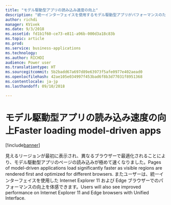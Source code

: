 ```yaml
---
title: "モデル駆動型アプリの読み込み速度の向上"
description: "統一インターフェイスを使用するモデル駆動型アプリがパフォーマンスのために最適化されました"
author: richdi
manager: KVivek
ms.date: 9/3/2018
ms.assetid: fd1b1f60-ce73-e811-a96b-000d3a18c83b
ms.topic: article
ms.prod: 
ms.service: business-applications
ms.technology: 
ms.author: RICHDI
audience: Power user
ms.translationtype: HT
ms.sourcegitcommit: 5b2badd67a697d89e63973f5afe0977e402aead0
ms.openlocfilehash: 42ae105e034997f453bad6f8b3d77031f8951368
ms.contentlocale: ja-jp
ms.lasthandoff: 09/10/2018

---
```

# <a name="faster-loading-model-driven-apps"></a><span data-ttu-id="e6c9c-103">モデル駆動型アプリの読み込み速度の向上</span><span class="sxs-lookup"><span data-stu-id="e6c9c-103">Faster loading model-driven apps</span></span>


[!include[banner](../../includes/banner.md)]

<span data-ttu-id="e6c9c-104">見えるリージョンが最初に表示され、異なるブラウザーで最適化されることにより、モデル駆動型アプリのページの読み込みが極めて速くなりました。</span><span class="sxs-lookup"><span data-stu-id="e6c9c-104">Pages of model-driven applications load significantly faster as visible regions are rendered first and optimized for different browsers.</span></span> <span data-ttu-id="e6c9c-105">またユーザーは、統一インターフェイスを使用した Internet Explorer 11 および Edge ブラウザーでのパフォーマンスの向上を体感できます。</span><span class="sxs-lookup"><span data-stu-id="e6c9c-105">Users will also see improved performance on Internet Explorer 11 and Edge browsers with Unified Interface.</span></span>

